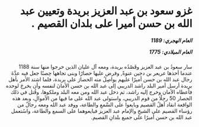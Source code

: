 <h1 dir="rtl">غزو سعود بن عبد العزيز بريدة وتعيين عبد الله بن حسن أميرا على بلدان القصيم .</h1>

<h5 dir="rtl">العام الهجري:  1189

العام الميلادي: 1775

</h5>

<p dir="rtl">سار سعودُ بن عبد العزيز وقَصْدُه بريدة، ومعه آل عليان الذين خرجوا منها سنة 1188 عندما أخذها عريعر بن دجين عنوةً, وفرض عليها حصارًا وبنى تجاهها حِصنًا جعل فيه عدَّةَ رجال عبد الله بن حسن أميرًا عليهم يواصِلُ منه الحصارَ على بريدة، فلما اشتد الأمر بأهل بريدة أرسل أمير البلد راشد الدريبي إلى عبد الله بن حسن الأمانَ لنفسه وأن يخرجَ لوحده فأعطاه الأمان وخرج إليه راشد، ثم دخل عبد الله ومن معه البلد وملكوها، وقُتل في ذلك الحصار 50 رجلًا من قوم الدريبي، واستولى عبد الله على ما فيها من الأموالِ، وبعد هذه الواقعة انقاد أهلُ القصيم وبايعوا على السَّمعِ والطاعة، ووفد عبد الله ومعه رجالٌ من رؤساء القصيم على الشيخِ والإمام عبد العزيز فبايعوهما على السمع والطاعة، واسُتعمل عبد الله بن حسن أميرًا على جميع بلدانِ القصيم.</p></br>
